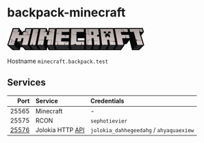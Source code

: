 # backpack-minecraft

![Minecraft](../doc/assets/logos/minecraft.png)

Hostname `minecraft.backpack.test`

## Services

| Port | Service | Credentials
| ---: | :------ | :----------
| 25565 | Minecraft | -
| 25575 | RCON | `sephotievier`
| [25576](http://minecraft.backpack.test:25576) | Jolokia HTTP [API](https://jolokia.org/reference/html/protocol.html) | `jolokia_dahhegeedahg` / `ahyaquaexiew`
